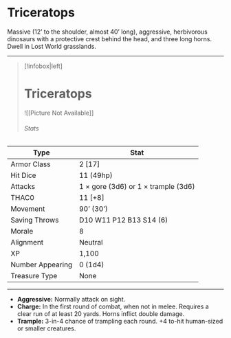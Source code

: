 # Triceratops

Massive (12’ to the shoulder, almost 40’ long), aggressive, herbivorous dinosaurs with a protective crest behind the head, and three long horns. Dwell in Lost World grasslands.

------
> [!infobox|left] 
>  # Triceratops
>  ![[Picture Not Available]] 
>  ###### Stats 
| Type                    | Stat        |
| ---------------- | ------------------------------ | 
| Armor Class     | 2 [17]                              |
| Hit Dice         | 11 (49hp)                           |
| Attacks          | 1 × gore (3d6) or 1 × trample (3d6) |
| THAC0            | 11 [+8]                             |
| Movement         | 90’ (30’)                           |
| Saving Throws    | D10 W11 P12 B13 S14 (6)             |
| Morale           | 8                                   |
| Alignment        | Neutral                             |
| XP               | 1,100                               |
| Number Appearing | 0 (1d4)                             |
| Treasure Type    | None                                |

------

- **Aggressive:** Normally attack on sight.
- **Charge:** In the first round of combat, when not in melee. Requires a clear run of at least 20 yards. Horns inflict double damage.
- **Trample:** 3-in-4 chance of trampling each round. +4 to-hit human-sized or smaller creatures.